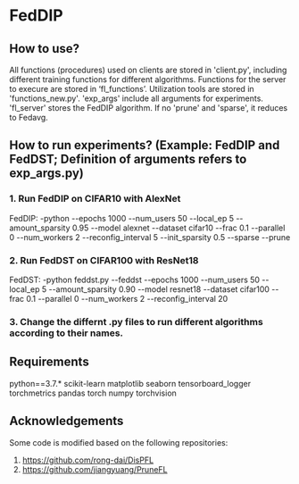 # FedDIP
## How to use?
All functions (procedures) used on clients are stored in 'client.py', including different training functions for different algorithms. Functions for the server to execure are stored in ‘fl_functions’. 
Utilization tools are stored in 'functions_new.py'. 'exp_args' include all arguments for experiments. 'fl_server' stores the FedDIP algorithm. If no 'prune' and 'sparse', it reduces to Fedavg.

## How to run experiments? (Example: FedDIP and FedDST; Definition of arguments refers to exp_args.py)
### 1. Run FedDIP on CIFAR10 with AlexNet
FedDIP: -python --epochs 1000 --num_users 50 --local_ep 5 --amount_sparsity 0.95 --model alexnet --dataset cifar10 --frac 0.1 --parallel 0 --num_workers 2 --reconfig_interval 5 --init_sparsity 0.5 --sparse --prune
### 2. Run FedDST on CIFAR100 with ResNet18
FedDST: -python feddst.py --feddst --epochs 1000 --num_users 50 --local_ep 5 --amount_sparsity 0.90 --model resnet18 --dataset cifar100 --frac 0.1 --parallel 0 --num_workers 2 --reconfig_interval 20 

### 3. Change the differnt .py files to run different algorithms according to their names. 

## Requirements
python==3.7.*
scikit-learn
matplotlib
seaborn
tensorboard_logger
torchmetrics
pandas
torch
numpy
torchvision

## Acknowledgements
Some code is modified based on the following repositories: 
1. https://github.com/rong-dai/DisPFL
2. https://github.com/jiangyuang/PruneFL